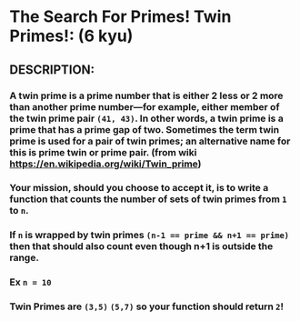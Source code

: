 # The Search For Primes! Twin Primes!: (6 kyu)

## DESCRIPTION:

### A twin prime is a prime number that is either 2 less or 2 more than another prime number—for example, either member of the twin prime pair `(41, 43)`. In other words, a twin prime is a prime that has a prime gap of two. Sometimes the term twin prime is used for a pair of twin primes; an alternative name for this is prime twin or prime pair. (from wiki https://en.wikipedia.org/wiki/Twin_prime)

### Your mission, should you choose to accept it, is to write a function that counts the number of sets of twin primes from `1` to `n`.

### If `n` is wrapped by twin primes `(n-1 == prime && n+1 == prime)` then that should also count even though n+1 is outside the range.

### Ex `n = 10`

### Twin Primes are `(3,5)` `(5,7)` so your function should return `2`!